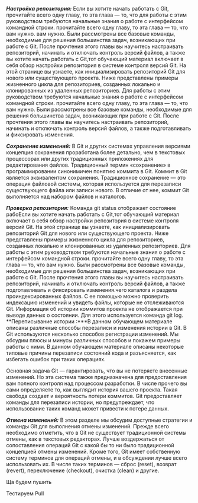 ***Настройка репозитория:***
Если вы хотите начать работать с Git, прочитайте всего одну главу, то эта глава — то, что для работы с этим руководством требуются начальные знания о работе с интерфейсом командной строки. прочитайте всего одну главу, то эта глава — то, что вам нужно. вам нужно. Были рассмотрены все базовые команды, необходимые для решения большинства задач, возникающих при работе с Git. После прочтения этого главы вы научитесь настраивать репозиторий, начинать и отключать контроль версий файлов, а также вы хотите начать работать с Git,тот обучающий материал включает в себя обзор настройки репозитория в системе контроля версий Git. На этой странице вы узнаете, как инициализировать репозиторий Git для нового или существующего проекта. Ниже представлены примеры жизненного цикла для репозиториев, созданных локально и клонированных из удаленных репозиториев. Для работы с этим руководством требуются начальные знания о работе с интерфейсом командной строки. прочитайте всего одну главу, то эта глава — то, что вам нужно. Были рассмотрены все базовые команды, необходимые для решения большинства задач, возникающих при работе с Git. После прочтения этого главы вы научитесь настраивать репозиторий, начинать и отключать контроль версий файлов, а также подготавливать и фиксировать изменения.

***Сохранение изменений:***
В Git и других системах управления версиями концепция сохранения проработана более детально, чем в текстовых процессорах или других традиционных приложениях для редактирования файлов. Традиционный термин «сохранение» в программировании синонимичен понятию коммита в Git. Коммит в Git является эквивалентом сохранения. Традиционное сохранение — это операция файловой системы, которая используется для перезаписи существующего файла или записи нового. В отличие от нее, коммит Git выполняется над набором файлов и каталогов.

***Проверка репозитория:***
Команда git status отображает состояние рабоЕсли вы хотите начать работать с Git,тот обучающий материал включает в себя обзор настройки репозитория в системе контроля версий Git. На этой странице вы узнаете, как инициализировать репозиторий Git для нового или существующего проекта. Ниже представлены примеры жизненного цикла для репозиториев, созданных локально и клонированных из удаленных репозиториев. Для работы с этим руководством требуются начальные знания о работе с интерфейсом командной строки. прочитайте всего одну главу, то эта глава — то, что вам нужно. Были рассмотрены все базовые команды, необходимые для решения большинства задач, возникающих при работе с Git. После прочтения этого главы вы научитесь настраивать репозиторий, начинать и отключать контроль версий файлов, а также подготавливать и фиксировать изменения.чего каталога и раздела проиндексированных файлов. С ее помощью можно проверить индексацию изменений и увидеть файлы, которые не отслеживаются Git. Информация об истории коммитов проекта не отображается при выводе данных о состоянии. Для этого используется команда git log.
**Переписывание истории
:***В данном обучающем материале описаны различные способы перезаписи и изменения истории в Git. В Git используются несколько способов регистрации изменений. Мы обсудим плюсы и минусы различных способов и покажем примеры работы с ними. В данном обучающем материале описаны некоторые типовые причины перезаписи состояний кода и разъясняется, как избегать ошибок при таких операциях.

Основная задача Git — гарантировать, что вы не потеряете внесенные изменений. Но эта система также предназначена для предоставления вам полного контроля над процессом разработки. В числе прочего вы сами определяете то, как выглядит история вашего проекта. Такая свобода создает и вероятность потери коммитов. Git предоставляет команды для перезаписи истории, но предупреждает, что использование таких команд может привести к потере данных.

***Отмена изменений:***
В этом разделе мы обсудим доступные стратегии и команды Git для выполнения отмены изменений. Прежде всего необходимо отметить, что в Git не существует традиционной системы отмены, как в текстовых редакторах. Лучше воздержаться от сопоставления операций Git с какой бы то ни было традиционной концепцией отмены изменений. Кроме того, Git имеет собственную систему терминов для операций отмены, и в обсуждении лучше всего использовать их. В числе таких терминов — сброс (reset), возврат (revert), переключение (checkout), очистка (clean) и другие.


Ща будем пушить

Тестируем Pull
